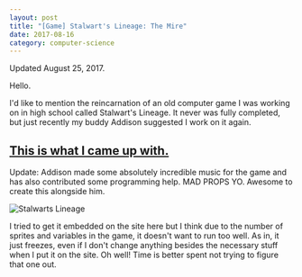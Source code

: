 ```yaml
---
layout: post
title: "[Game] Stalwart's Lineage: The Mire"
date: 2017-08-16
category: computer-science
---
```


<link rel="stylesheet" type="text/css"  href="/keiths-site/css/main.css">

Updated August 25, 2017.

Hello.

I'd like to mention the reincarnation of an old computer game I was working on in high school called Stalwart's Lineage. It never was fully completed, but just recently my buddy Addison suggested I work on it again.

## [This is what I came up with.](https://github.com/kdlovett/stalwarts-lineage)

Update: Addison made some absolutely incredible music for the game and has also contributed some programming help. MAD PROPS YO. Awesome to create this alongside him.

![Stalwarts Lineage](/keiths-site//image_dir/SLImage.png)

I tried to get it embedded on the site here but I think due to the number of sprites and variables in the game, it doesn't want to run too well. As in, it just freezes, even if I don't change anything besides the necessary stuff when I put it on the site. Oh well! Time is better spent not trying to figure that one out.